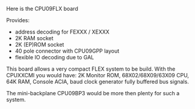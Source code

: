 Here is the CPU09FLX board

Provides:
* address decoding for FEXXX / XEXXX
* 2K RAM socket
* 2K (EP)ROM socket
* 40 pole connector with CPU09GPP layout
* flexible IO decoding due to GAL

This board allows a very compact FLEX system to be build. With the CPUXXCMI you
would have: 2K Monitor ROM, 68X02/68X09/63X09 CPU, 64K RAM, Console ACIA, baud 
clock generator fully buffered bus signals.

The mini-backplane CPU09BP3 would be more then plenty for such a system.
